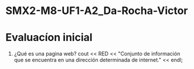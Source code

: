 # SMX2-M8-UF1-A2_Da-Rocha-Victor

# Evaluacíon inicial 

1. ¿Qué es una pagina web?
cout << RED     << "Conjunto de información que se encuentra en una dirección determinada de internet." << endl;